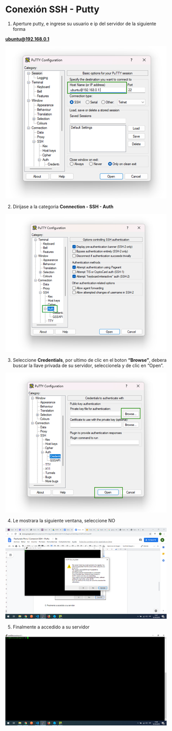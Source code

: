 # Conexión SSH - Putty


1. Aperture putty, e ingrese su usuario e ip del servidor de la siguiente forma

**ubuntu@192.168.0.1**

![alt text](img/conexion_putyy_1.jpg)

2. Dirijase a la categoria **Connection - SSH - Auth**

![alt text](img/conexion_auth.jpg)

3. Seleccione **Credentials**, por ultimo de clic en el boton **“Browse”**, debera buscar la llave privada de su servidor, seleccionela y de clic en “Open”.

![alt text](img/save_ssh_open.jpg)

4. Le mostrara la siguiente ventana, seleccione NO

![alt text](img/select_no.png)

5. Finalmente a accedido a su servidor

![alt text](img/acceso_servidor_1.png)


